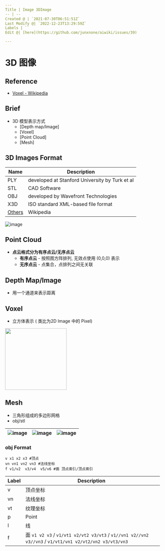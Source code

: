 ```yaml
---
Title | Image 3DImage
-- | --
Created @ | `2021-07-30T06:51:51Z`
Last Modify @| `2022-12-23T13:29:59Z`
Labels | ``
Edit @| [here](https://github.com/junxnone/aiwiki/issues/39)

---
```

# 3D 图像

## Reference
- [Voxel - Wikipedia](https://en.wikipedia.org/wiki/Voxel)

## Brief
- 3D 模型表示方式
  - [Depth map/Image]
  - [Voxel]
  - [Point Cloud]
  - [Mesh]



## 3D Images Format

Name | Description
-- | --
PLY | developed at Stanford University by Turk et al
STL | CAD Software
OBJ | developed by Wavefront Technologies
X3D | ISO standard XML-based file format
[Others](https://en.wikipedia.org/wiki/Category:Graphics_file_formats) | Wikipedia


![image](https://user-images.githubusercontent.com/2216970/169189744-c6166d81-fcbd-47c1-96be-181e71b1d955.png)

## Point Cloud

- **点云格式分为有序点云/无序点云**
  - **有序点云** - 按照图方阵排列, 无效点使用 (0,0,0) 表示
  - **无序点云** - 点集合，点排列之间无关联

## Depth Map/Image
- 用一个通道来表示距离

## Voxel
- 立方体表示 ( 类比为2D Image 中的 Pixel)
 
<img width= 200 src='https://user-images.githubusercontent.com/2216970/161205920-d619e497-d32c-4b51-b4ab-741fa546415a.png'>

## Mesh
- 三角形组成的多边形网格
- obj/stl

![image](https://user-images.githubusercontent.com/2216970/169191017-522b4aea-5c1b-4e9b-92a5-555f14a5ec3c.png) | ![image](https://user-images.githubusercontent.com/2216970/169191663-835ff698-4871-470e-af1f-81ae8d8c8338.png) | ![image](https://user-images.githubusercontent.com/2216970/169191669-112ac286-8016-4842-a918-e10b91d65cbb.png)
-- | -- | --

### obj Format

```
v x1 x2 x3 #顶点
vn vn1 vn2 vn3 #法线坐标
f v1/v2  v3/v4  v5/v6 #面 顶点索引/顶点索引
```

Label | Description
-- | --
v | 顶点坐标
vn | 法线坐标
vt | 纹理坐标
p | Point
l | 线
f | 面 `v1 v2 v3` / `v1/vt1 v2/vt2 v3/vt3` / `v1//vn1 v2//vn2 v3//vn3` / `v1/vt1/vn1 v2/vt2/vn2 v3/vt3/vn3`
